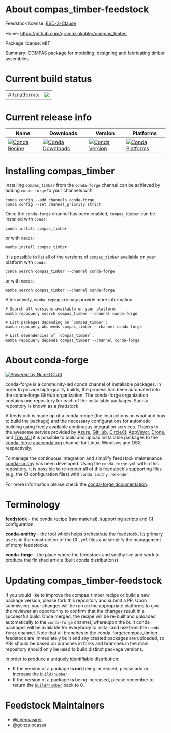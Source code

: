 About compas_timber-feedstock
=============================

Feedstock license: [BSD-3-Clause](https://github.com/conda-forge/compas_timber-feedstock/blob/main/LICENSE.txt)

Home: https://github.com/gramaziokohler/compas_timber

Package license: MIT

Summary: COMPAS package for modeling, designing and fabricating timber assemblies.

Current build status
====================


<table><tr><td>All platforms:</td>
    <td>
      <a href="https://dev.azure.com/conda-forge/feedstock-builds/_build/latest?definitionId=21554&branchName=main">
        <img src="https://dev.azure.com/conda-forge/feedstock-builds/_apis/build/status/compas_timber-feedstock?branchName=main">
      </a>
    </td>
  </tr>
</table>

Current release info
====================

| Name | Downloads | Version | Platforms |
| --- | --- | --- | --- |
| [![Conda Recipe](https://img.shields.io/badge/recipe-compas_timber-green.svg)](https://anaconda.org/conda-forge/compas_timber) | [![Conda Downloads](https://img.shields.io/conda/dn/conda-forge/compas_timber.svg)](https://anaconda.org/conda-forge/compas_timber) | [![Conda Version](https://img.shields.io/conda/vn/conda-forge/compas_timber.svg)](https://anaconda.org/conda-forge/compas_timber) | [![Conda Platforms](https://img.shields.io/conda/pn/conda-forge/compas_timber.svg)](https://anaconda.org/conda-forge/compas_timber) |

Installing compas_timber
========================

Installing `compas_timber` from the `conda-forge` channel can be achieved by adding `conda-forge` to your channels with:

```
conda config --add channels conda-forge
conda config --set channel_priority strict
```

Once the `conda-forge` channel has been enabled, `compas_timber` can be installed with `conda`:

```
conda install compas_timber
```

or with `mamba`:

```
mamba install compas_timber
```

It is possible to list all of the versions of `compas_timber` available on your platform with `conda`:

```
conda search compas_timber --channel conda-forge
```

or with `mamba`:

```
mamba search compas_timber --channel conda-forge
```

Alternatively, `mamba repoquery` may provide more information:

```
# Search all versions available on your platform:
mamba repoquery search compas_timber --channel conda-forge

# List packages depending on `compas_timber`:
mamba repoquery whoneeds compas_timber --channel conda-forge

# List dependencies of `compas_timber`:
mamba repoquery depends compas_timber --channel conda-forge
```


About conda-forge
=================

[![Powered by
NumFOCUS](https://img.shields.io/badge/powered%20by-NumFOCUS-orange.svg?style=flat&colorA=E1523D&colorB=007D8A)](https://numfocus.org)

conda-forge is a community-led conda channel of installable packages.
In order to provide high-quality builds, the process has been automated into the
conda-forge GitHub organization. The conda-forge organization contains one repository
for each of the installable packages. Such a repository is known as a *feedstock*.

A feedstock is made up of a conda recipe (the instructions on what and how to build
the package) and the necessary configurations for automatic building using freely
available continuous integration services. Thanks to the awesome service provided by
[Azure](https://azure.microsoft.com/en-us/services/devops/), [GitHub](https://github.com/),
[CircleCI](https://circleci.com/), [AppVeyor](https://www.appveyor.com/),
[Drone](https://cloud.drone.io/welcome), and [TravisCI](https://travis-ci.com/)
it is possible to build and upload installable packages to the
[conda-forge](https://anaconda.org/conda-forge) [anaconda.org](https://anaconda.org/)
channel for Linux, Windows and OSX respectively.

To manage the continuous integration and simplify feedstock maintenance
[conda-smithy](https://github.com/conda-forge/conda-smithy) has been developed.
Using the ``conda-forge.yml`` within this repository, it is possible to re-render all of
this feedstock's supporting files (e.g. the CI configuration files) with ``conda smithy rerender``.

For more information please check the [conda-forge documentation](https://conda-forge.org/docs/).

Terminology
===========

**feedstock** - the conda recipe (raw material), supporting scripts and CI configuration.

**conda-smithy** - the tool which helps orchestrate the feedstock.
                   Its primary use is in the construction of the CI ``.yml`` files
                   and simplify the management of *many* feedstocks.

**conda-forge** - the place where the feedstock and smithy live and work to
                  produce the finished article (built conda distributions)


Updating compas_timber-feedstock
================================

If you would like to improve the compas_timber recipe or build a new
package version, please fork this repository and submit a PR. Upon submission,
your changes will be run on the appropriate platforms to give the reviewer an
opportunity to confirm that the changes result in a successful build. Once
merged, the recipe will be re-built and uploaded automatically to the
`conda-forge` channel, whereupon the built conda packages will be available for
everybody to install and use from the `conda-forge` channel.
Note that all branches in the conda-forge/compas_timber-feedstock are
immediately built and any created packages are uploaded, so PRs should be based
on branches in forks and branches in the main repository should only be used to
build distinct package versions.

In order to produce a uniquely identifiable distribution:
 * If the version of a package **is not** being increased, please add or increase
   the [``build/number``](https://docs.conda.io/projects/conda-build/en/latest/resources/define-metadata.html#build-number-and-string).
 * If the version of a package **is** being increased, please remember to return
   the [``build/number``](https://docs.conda.io/projects/conda-build/en/latest/resources/define-metadata.html#build-number-and-string)
   back to 0.

Feedstock Maintainers
=====================

* [@chenkasirer](https://github.com/chenkasirer/)
* [@gonzalocasas](https://github.com/gonzalocasas/)

